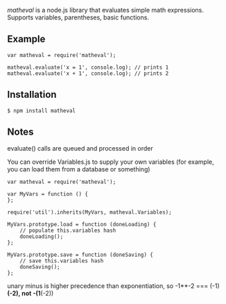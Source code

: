 _matheval_ is a node.js library that evaluates simple math expressions.
Supports variables, parentheses, basic functions.

## Example

    var matheval = require('matheval');

    matheval.evaluate('x = 1', console.log); // prints 1
    matheval.evaluate('x + 1', console.log); // prints 2

## Installation

    $ npm install matheval

## Notes
evaluate() calls are queued and processed in order

You can override Variables.js to supply your own variables
(for example, you can load them from a database or something)

    var matheval = require('matheval');

    var MyVars = function () {
    };

    require('util').inherits(MyVars, matheval.Variables);

    MyVars.prototype.load = function (doneLoading) {
        // populate this.variables hash
        doneLoading();
    };

    MyVars.prototype.save = function (doneSaving) {
        // save this.variables hash
        doneSaving();
    };

unary minus is higher precedence than exponentiation, so -1**-2 === (-1)**(-2), not -(1**(-2))

